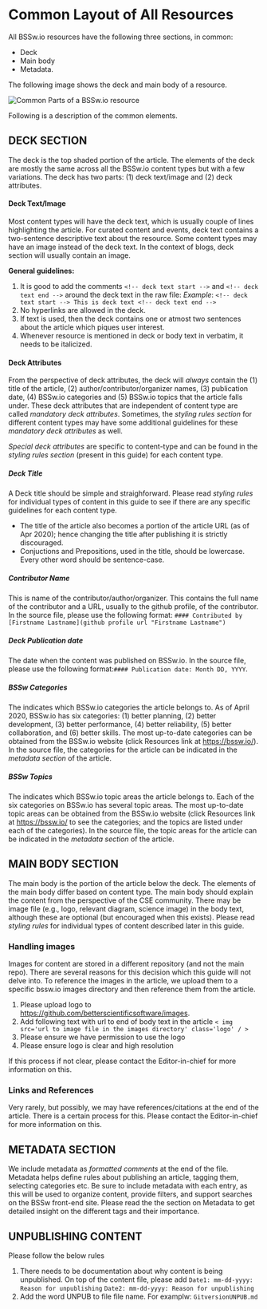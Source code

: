 # Common Layout of All Resources

All BSSw.io resources have the following three sections, in common: 
* Deck
* Main body
* Metadata. 

The following image shows the deck and main body of a resource.

![Common Parts of a BSSw.io resource](https://github.com/betterscientificsoftware/images/blob/master/documentation-common-elements-small.jpg)

Following is a description of the common elements.

## DECK SECTION
The deck is the top shaded portion of the article. The elements of the deck are mostly the same across all the BSSw.io content types but with a few variations. The deck has two parts: (1) deck text/image and (2) deck attributes.

#### Deck Text/Image
Most content types will have  the deck text, which is usually couple of lines highlighting the article. For curated content and events, deck text contains a two-sentence descriptive text about the resource. Some content types may have an image instead of the deck text. In the context of blogs, deck section will usually contain an image.

**General guidelines:**
1. It is good to add the comments  `<!-- deck text start -->` and  `<!-- deck text end -->` around the deck text in the raw file: 
*Example*: `<!-- deck text start --> This is deck text <!-- deck text end -->`
2. No hyperlinks are allowed in the deck.
3. If text is used, then the deck contains one or atmost two sentences about the article which piques user interest.
4. Whenever resource is mentioned in deck or body text in verbatim, it needs to be italicized.

#### Deck Attributes
From the perspective of deck attributes, the deck will *always* contain the (1) title of the article, (2) author/contributor/organizer names, (3) publication date, (4) BSSw.io categories and (5) BSSw.io topics that the article falls under. These deck attributes that are independent of content type are called *mandatory deck attributes*. Sometimes, the *styling rules section* for different content types may have some additional guidelines for these *mandatory deck attributes* as well.

*Special deck attributes* are specific to content-type and can be found in the *styling rules section* (present in this guide) for each content type. 

##### Deck Title
A Deck title should be simple and straighforward. Please read *styling rules* for individual types of content in this guide to see if there are any specific guidelines for each content type.
* The title of the article also becomes a portion of the article URL (as of Apr 2020); hence changing the title after publishing it is strictly discouraged.
* Conjuctions and Prepositions, used in the title, should be lowercase. Every other word should be sentence-case.

##### Contributor Name
This is name of the contributor/author/organizer. This contains the full name of the contributor and a URL, usually to the github profile, of the contributor. In the source file, please use the following format: `#### Contributed by [Firstname Lastname](github profile url "Firstname Lastname")`

##### Deck Publication date
The date when the content was published on BSSw.io. In the source file, please use the following format:`#### Publication date: Month DD, YYYY`. 

##### BSSw Categories
The indicates which BSSw.io categories the article belongs to. As of April 2020, BSSw.io has six categories: (1) better planning, (2) better development, (3) better performance, (4) better reliability, (5) better collaboration, and (6) better skills. The most up-to-date categories can be obtained from the BSSw.io website (click Resources link at https://bssw.io/). In the source file, the categories for the article can be indicated in the *metadata section* of the article. 

##### BSSw Topics
The indicates which BSSw.io topic areas the article belongs to. Each of the six categories on BSSw.io has several topic areas.  The most up-to-date topic areas can be obtained from the BSSw.io website (click Resources link at https://bssw.io/  to see the categories; and the topics are listed under each of the categories). In the source file, the topic areas for the article can be indicated in the *metadata section* of the article. 

## MAIN BODY SECTION
The main body is the portion of the article below the deck.  The elements of the main body differ based on content type. 
The main body should explain the content from the perspective of the CSE community. There may be image file (e.g., logo, relevant diagram, science image) in the body text, although these are optional (but encouraged when this exists). Please read *styling rules* for individual types of content described later in this guide.

### Handling images
Images for content are stored in a different repository (and not the main repo). There are several reasons for this decision which this guide will not delve into.  To reference the images in the article, we upload them to a specific bssw.io images directory and then reference them from the article.
1. Please upload logo to https://github.com/betterscientificsoftware/images.
2. Add following text with url to end of body text in the article `< img src='url to image file in the images directory' class='logo' / >`
3. Please ensure we have permission to use the logo 
4. Please ensure logo is clear and high resolution

If this process if not clear, please contact the Editor-in-chief for more information on this. 

### Links and References
Very rarely, but possibly, we may have references/citations at the end of the article. There is a certain process for this. Please contact the Editor-in-chief for more information on this. 

## METADATA SECTION
We include metadata as *formatted comments* at the end of the file.  Metadata helps define rules about publishing an article, tagging them, selecting categories etc. Be sure to include metadata with each entry, as this will be used to organize content, provide filters, and support searches on the BSSw front-end site. Please read the the section on Metadata to get detailed insight on the different tags and their importance.

## UNPUBLISHING CONTENT
Please follow the below rules
1. There needs to be  documentation about why content is being unpublished. On top of the content file, please add
 `Date1: mm-dd-yyyy: Reason for unpublishing`
 `Date2: mm-dd-yyyy: Reason for unpublishing`
2. Add the word UNPUB to file file name. For examplw: `GitversionUNPUB.md`
